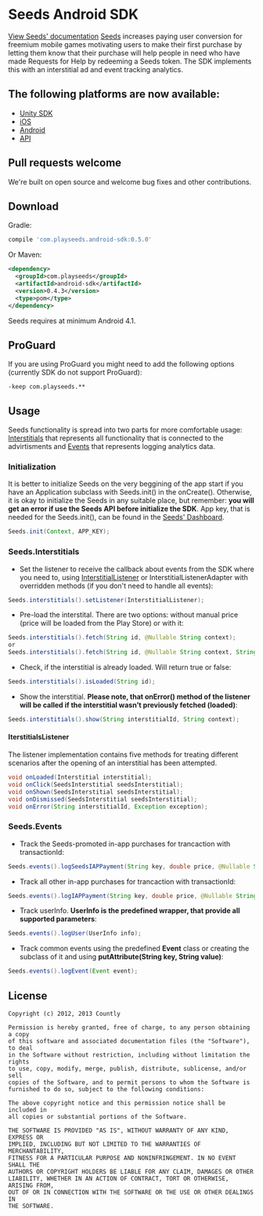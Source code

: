 # Seeds Android SDK
[View Seeds' documentation](https://developers.playseeds.com/docs/android-sdk-setup.html)
[Seeds](http://www.playseeds.com) increases paying user conversion for freemium mobile games motivating users to make their first purchase by letting them know that their purchase will help people in need who have made Requests for Help by redeeming a Seeds token. The SDK implements this with an interstitial ad and event tracking analytics.

## The following platforms are now available:
- [Unity SDK](https://github.com/therealseeds/seeds-sdk-unity)
- [iOS](https://github.com/therealseeds/seeds-sdk-ios)
- [Android](https://github.com/therealseeds/seeds-sdk-android)
- [API](https://github.com/therealseeds/seeds-public-api)

## Pull requests welcome
We're built on open source and welcome bug fixes and other contributions.

## Download

Gradle:
```groovy
compile 'com.playseeds.android-sdk:0.5.0'
```
Or Maven:
```xml
<dependency>
  <groupId>com.playseeds</groupId>
  <artifactId>android-sdk</artifactId>
  <version>0.4.3</version>
  <type>pom</type>
</dependency>
```
Seeds requires at minimum Android 4.1.

## ProGuard

If you are using ProGuard you might need to add the following options (currently SDK do not support ProGuard):
```
-keep com.playseeds.**
```

## Usage
Seeds functionality is spread into two parts for more comfortable usage: [Interstitials](#interstitials_header) that represents all functionality that is connected to the advirtisments and [Events](#events_header) that represents logging analytics data.

### Initialization
It is better to initialize Seeds on the very beggining of the app start if you have an Application subclass with Seeds.init() in the onCreate(). Otherwise, it is okay to initialize the Seeds in any suitable place, but remember: **you will get an error if use the Seeds API before initialize the SDK**. App key, that is needed for the Seeds.init(), can be found in the [Seeds' Dashboard](https://developers.playseeds.com/index.html).

```java
Seeds.init(Context, APP_KEY);
```

### <a name="interstitials_header"></a>Seeds.Interstitials
- Set the listener to receive the callback about events from the SDK where you need to, using [InterstitialListener](#interstitials_listener) or InterstitialListenerAdapter with overridden methods (if you don't need to handle all events):
```java
Seeds.interstitials().setListener(InterstitialListener);
```
- Pre-load the interstital. There are two options: without manual price (price will be loaded from the Play Store) or with it:
```java
Seeds.interstitials().fetch(String id, @Nullable String context);
or
Seeds.interstitials().fetch(String id, @Nullable String context, String manualPrice);
```
- Check, if the interstitial is already loaded. Will return true or false:
```java
Seeds.interstitials().isLoaded(String id);
```
- Show the interstitial. **Please note, that onError() method of the listener will be called if the interstitial wasn't previously fetched (loaded)**:
```java
Seeds.interstitials().show(String interstitialId, String context);
```
#### <a name="interstitials_listener"></a>IterstitialsListener
The listener implementation contains five methods for treating different scenarios after the opening of an interstitial has been attempted.
```java
void onLoaded(Interstitial interstitial);
void onClick(SeedsInterstitial seedsInterstitial);
void onShown(SeedsInterstitial seedsInterstitial);
void onDismissed(SeedsInterstitial seedsInterstitial);
void onError(String interstitialId, Exception exception);
```

### <a name="events_header"></a>Seeds.Events
- Track the Seeds-promoted in-app purchases for trancaction with transactionId:
```java
Seeds.events().logSeedsIAPPayment(String key, double price, @Nullable String transactionId);
```
- Track all other in-app purchases for trancaction with transactionId:
```java
Seeds.events().logIAPPayment(String key, double price, @Nullable String transactionId);
```
- Track userInfo. **UserInfo is the predefined wrapper, that provide all supported parameters**:
```java
Seeds.events().logUser(UserInfo info);
```
- Track common events using the predefined **Event** class or creating the subclass of it and using **putAttribute(String key, String value)**:
```java
Seeds.events().logEvent(Event event);
```

## License

    Copyright (c) 2012, 2013 Countly

    Permission is hereby granted, free of charge, to any person obtaining a copy
    of this software and associated documentation files (the "Software"), to deal
    in the Software without restriction, including without limitation the rights
    to use, copy, modify, merge, publish, distribute, sublicense, and/or sell
    copies of the Software, and to permit persons to whom the Software is
    furnished to do so, subject to the following conditions:
    
    The above copyright notice and this permission notice shall be included in
    all copies or substantial portions of the Software.
    
    THE SOFTWARE IS PROVIDED "AS IS", WITHOUT WARRANTY OF ANY KIND, EXPRESS OR
    IMPLIED, INCLUDING BUT NOT LIMITED TO THE WARRANTIES OF MERCHANTABILITY,
    FITNESS FOR A PARTICULAR PURPOSE AND NONINFRINGEMENT. IN NO EVENT SHALL THE
    AUTHORS OR COPYRIGHT HOLDERS BE LIABLE FOR ANY CLAIM, DAMAGES OR OTHER
    LIABILITY, WHETHER IN AN ACTION OF CONTRACT, TORT OR OTHERWISE, ARISING FROM,
    OUT OF OR IN CONNECTION WITH THE SOFTWARE OR THE USE OR OTHER DEALINGS IN
    THE SOFTWARE.
